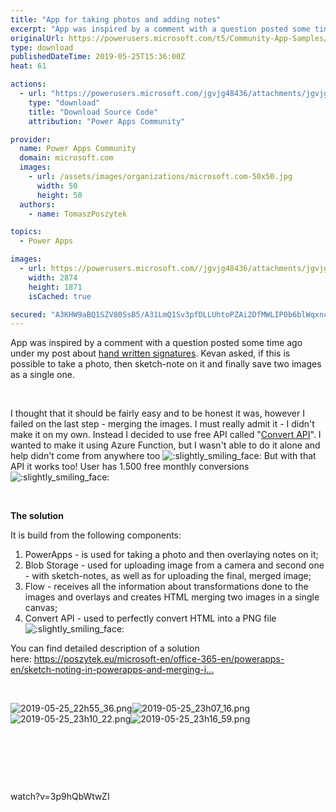 ```yaml
---
title: "App for taking photos and adding notes"
excerpt: "App was inspired by a comment with a question posted some time ago under my post about hand written signatures . Kevan asked, if this is possible to"
originalUrl: https://powerusers.microsoft.com/t5/Community-App-Samples/App-for-taking-photos-and-adding-notes/td-p/289368
type: download
publishedDateTime: 2019-05-25T15:36:00Z
heat: 61

actions:
  - url: "https://powerusers.microsoft.com/jgvjg48436/attachments/jgvjg48436/AppFeedbackGallery/186/2/AddNotesToImage.msapp"
    type: "download"
    title: "Download Source Code"
    attribution: "Power Apps Community"

provider:
  name: Power Apps Community
  domain: microsoft.com
  images:
    - url: /assets/images/organizations/microsoft.com-50x50.jpg
      width: 50
      height: 50
  authors:
    - name: TomaszPoszytek

topics:
  - Power Apps

images:
  - url: https://powerusers.microsoft.com//jgvjg48436/attachments/jgvjg48436/AppFeedbackGallery/186/1/2019-05-25_23h15_51.png
    width: 2874
    height: 1871
    isCached: true

secured: "A3KHW9aBQ1SZV80SsB5/A31LmQ1Sv3pfDLLUhtoPZAi2DfMWLIP0b6blWqxncUeyqXpLbEZAjxdIAYttd4TafsI4kn8/F0bAdR3n1t0KR7QifE6AbjKW3ye40U3BJI1Qf0iyTiNsvdgzjsBQ5Z7bnNmNmd8v15L62B4rbRucKVA0XnD1kaMFRCyyc1Ea5kGY6KHLlsh2xyZPnx5IGrojunSGUZOztKvgBac42FJnoN5o22kdWS4ZK1zwdjnb3pctflxEevVyKc1/jIMT7Fw+zFStsn064iCEIPPJwi5NiFUX2ov1zeT1FPqDo+MVkJiYo97jEsyBKJNfvDB30tvoyNk8ou7G5KgpapG7q5YCHXIUXqot9AhbIEaaoWrNqIn81HfHZOxBw0JdEtNhuLkPvw==;Cgzh0EGUHw0hSTyy8tMxAg=="
---
```

<p><span>App was inspired by a comment with a question posted some time ago under my post about </span><a href="https://poszytek.eu/microsoft-en/office-365-en/flow-en/powerapps-hand-written-signature/" target="_blank" rel="noreferrer noopener nofollow noopener noreferrer">hand written signatures</a><span>. Kevan asked, if this is possible to take a photo, then sketch-note on it and finally save two images as a single one.</span></p><p>&nbsp;</p><p><span><!--   wp:paragraph   --></span></p><p>I thought that it should be fairly easy and to be honest it was, however I failed on the last step - merging the images. I must really admit it - I didn't make it on my own. Instead I decided to use free API called "<a href="https://www.convertapi.com/html-to-png" target="_blank" rel="noreferrer noopener nofollow noopener noreferrer">Convert API</a>". I wanted to make it using Azure Function, but I wasn't able to do it alone and help didn't come from anywhere too <img class="lia-deferred-image lia-image-emoji" src="/html/emoticons/1f642.png" alt=":slightly_smiling_face:" title=":slightly_smiling_face:"> But with that API it works too! User has 1.500 free monthly conversions <img class="lia-deferred-image lia-image-emoji" src="/html/emoticons/1f642.png" alt=":slightly_smiling_face:" title=":slightly_smiling_face:"></p><p>&nbsp;</p><p><strong>The solution</strong></p><p><span><!--   /wp:heading   --><!--   wp:paragraph   --></span></p><p>It is build from the following components:</p><p><span><!--   /wp:paragraph   --><!--   wp:list {&amp;quot;ordered&amp;quot;:true}   --></span></p><ol><li>PowerApps - is used for taking a photo and then overlaying notes on it;</li><li>Blob Storage - used for uploading image from a camera and second one - with sketch-notes, as well as for uploading the final, merged image;</li><li>Flow - receives all the information about transformations done to the images and overlays and creates HTML merging two images in a single canvas;</li><li>Convert API - used to perfectly convert HTML into a PNG file <img class="lia-deferred-image lia-image-emoji" src="/html/emoticons/1f642.png" alt=":slightly_smiling_face:" title=":slightly_smiling_face:"></li></ol><p>You can find detailed description of a solution here:&nbsp;<a href="https://poszytek.eu/microsoft-en/office-365-en/powerapps-en/sketch-noting-in-powerapps-and-merging-images/" target="_blank" rel="noopener nofollow noopener noreferrer">https://poszytek.eu/microsoft-en/office-365-en/powerapps-en/sketch-noting-in-powerapps-and-merging-i...</a></p><p>&nbsp;</p><p><span class="lia-inline-image-display-wrapper lia-image-align-inline" image-alt="2019-05-25_22h55_36.png" style="width: 400px;"><img src="https://powerusers.microsoft.com/t5/image/serverpage/image-id/67352i697F824D2082D774/image-size/medium?v=1.0&amp;px=400" title="2019-05-25_22h55_36.png" alt="2019-05-25_22h55_36.png" li-image-url="https://powerusers.microsoft.com/t5/image/serverpage/image-id/67352i697F824D2082D774?v=1.0" li-image-display-id="'67352i697F824D2082D774'" li-message-uid="'289368'" li-messages-message-image="true" li-bindable="" class="lia-media-image" tabindex="0" li-bypass-lightbox-when-linked="true" li-use-hover-links="false"></span><span class="lia-inline-image-display-wrapper lia-image-align-right" image-alt="2019-05-25_23h07_16.png" style="width: 400px;"><img src="https://powerusers.microsoft.com/t5/image/serverpage/image-id/67354i961436DDD7EFE41B/image-size/medium?v=1.0&amp;px=400" title="2019-05-25_23h07_16.png" alt="2019-05-25_23h07_16.png" li-image-url="https://powerusers.microsoft.com/t5/image/serverpage/image-id/67354i961436DDD7EFE41B?v=1.0" li-image-display-id="'67354i961436DDD7EFE41B'" li-message-uid="'289368'" li-messages-message-image="true" li-bindable="" class="lia-media-image" tabindex="0" li-bypass-lightbox-when-linked="true" li-use-hover-links="false"></span><span class="lia-inline-image-display-wrapper lia-image-align-left" image-alt="2019-05-25_23h10_22.png" style="width: 400px;"><img src="https://powerusers.microsoft.com/t5/image/serverpage/image-id/67351iB15825F61067B31C/image-size/medium?v=1.0&amp;px=400" title="2019-05-25_23h10_22.png" alt="2019-05-25_23h10_22.png" li-image-url="https://powerusers.microsoft.com/t5/image/serverpage/image-id/67351iB15825F61067B31C?v=1.0" li-image-display-id="'67351iB15825F61067B31C'" li-message-uid="'289368'" li-messages-message-image="true" li-bindable="" class="lia-media-image" tabindex="0" li-bypass-lightbox-when-linked="true" li-use-hover-links="false"></span><span class="lia-inline-image-display-wrapper lia-image-align-right" image-alt="2019-05-25_23h16_59.png" style="width: 400px;"><img src="https://powerusers.microsoft.com/t5/image/serverpage/image-id/67355i69B672121753F4BB/image-size/medium?v=1.0&amp;px=400" title="2019-05-25_23h16_59.png" alt="2019-05-25_23h16_59.png" li-image-url="https://powerusers.microsoft.com/t5/image/serverpage/image-id/67355i69B672121753F4BB?v=1.0" li-image-display-id="'67355i69B672121753F4BB'" li-message-uid="'289368'" li-messages-message-image="true" li-bindable="" class="lia-media-image" tabindex="0" li-bypass-lightbox-when-linked="true" li-use-hover-links="false"></span></p><p>&nbsp;</p><p><span><!--   /wp:list   --></span></p><p>&nbsp;</p><p>&nbsp;</p><p><span class="videoUrl">watch?v=3p9hQbWtwZI</span></p>

